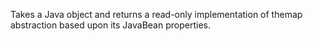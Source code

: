 Takes a Java object and returns a read-only implementation of themap abstraction based upon its JavaBean properties.